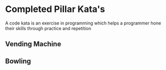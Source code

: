 # Completed Pillar Kata's 

A code kata is an exercise in programming which helps a programmer hone their skills through practice and repetition

## Vending Machine

## Bowling 

